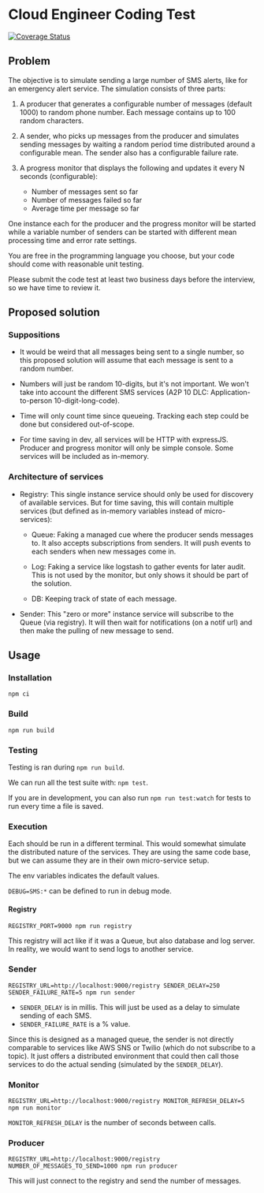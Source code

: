 # Cloud Engineer Coding Test

[![Coverage Status](https://coveralls.io/repos/github/danosaure/sample-sms/badge.svg?branch=master)](https://coveralls.io/github/danosaure/sample-sms?branch=master)

## Problem

The objective is to simulate sending a large number of SMS alerts, like for an
emergency alert service. The simulation consists of three parts:

1.  A producer that generates a configurable number of messages (default 1000)
    to random phone number. Each message contains up to 100 random characters.
2.  A sender, who picks up messages from the producer and simulates sending
    messages by waiting a random period time distributed around a configurable
    mean. The sender also has a configurable failure rate.
3.  A progress monitor that displays the following and updates it every N
    seconds (configurable):

    -   Number of messages sent so far
    -   Number of messages failed so far
    -   Average time per message so far

One instance each for the producer and the progress monitor will be started
while a variable number of senders can be started with different mean
processing time and error rate settings.

You are free in the programming language you choose, but your code should come
with reasonable unit testing.

Please submit the code test at least two business days before the interview, so
we have time to review it.


## Proposed solution


### Suppositions

- It would be weird that all messages being sent to a single number, so this
  proposed solution will assume that each message is sent to a random number.

- Numbers will just be random 10-digits, but it's not important. We won't take
  into account the different SMS services (A2P 10 DLC: Application-to-person
  10-digit-long-code).

- Time will only count time since queueing. Tracking each step could be done but
  considered out-of-scope.

- For time saving in dev, all services will be HTTP with expressJS. Producer and
  progress monitor will only be simple console. Some services will be included
  as in-memory.


### Architecture of services

- Registry: This single instance service should only be used for discovery of
  available services. But for time saving, this will contain multiple services
  (but defined as in-memory variables instead of micro-services):

    - Queue: Faking a managed cue where the producer sends messages to. It also
      accepts subscriptions from senders. It will push events to each senders
      when new messages come in.

    - Log: Faking a service like logstash to gather events for later audit. This
      is not used by the monitor, but only shows it should be part of the
      solution.

    - DB: Keeping track of state of each message.

- Sender: This "zero or more" instance service will subscribe to the Queue (via
  registry). It will then wait for notifications (on a notif url) and then make
  the pulling of new message to send.


## Usage


### Installation

    npm ci


### Build

    npm run build


### Testing

Testing is ran during `npm run build`.

We can run all the test suite with: `npm test`.

If you are in development, you can also run `npm run test:watch` for tests to
run every time a file is saved.


### Execution

Each should be run in a different terminal. This would somewhat simulate the
distributed nature of the services. They are using the same code base, but we
can assume they are in their own micro-service setup.

The env variables indicates the default values.

`DEBUG=SMS:*` can be defined to run in debug mode.


#### Registry

    REGISTRY_PORT=9000 npm run registry

This registry will act like if it was a Queue, but also database and log server.
In reality, we would want to send logs to another service.


### Sender

    REGISTRY_URL=http://localhost:9000/registry SENDER_DELAY=250 SENDER_FAILURE_RATE=5 npm run sender

- `SENDER_DELAY` is in millis. This will just be used as a delay to simulate
sending of each SMS.
- `SENDER_FAILURE_RATE` is a % value.

Since this is designed as a managed queue, the sender is not directly comparable
to services like AWS SNS or Twilio (which do not subscribe to a topic). It just
offers a distributed environment that could then call those services to do the
actual sending (simulated by the `SENDER_DELAY`).


### Monitor

    REGISTRY_URL=http://localhost:9000/registry MONITOR_REFRESH_DELAY=5 npm run monitor

`MONITOR_REFRESH_DELAY` is the number of seconds between calls.


### Producer

    REGISTRY_URL=http://localhost:9000/registry NUMBER_OF_MESSAGES_TO_SEND=1000 npm run producer

This will just connect to the registry and send the number of messages.
